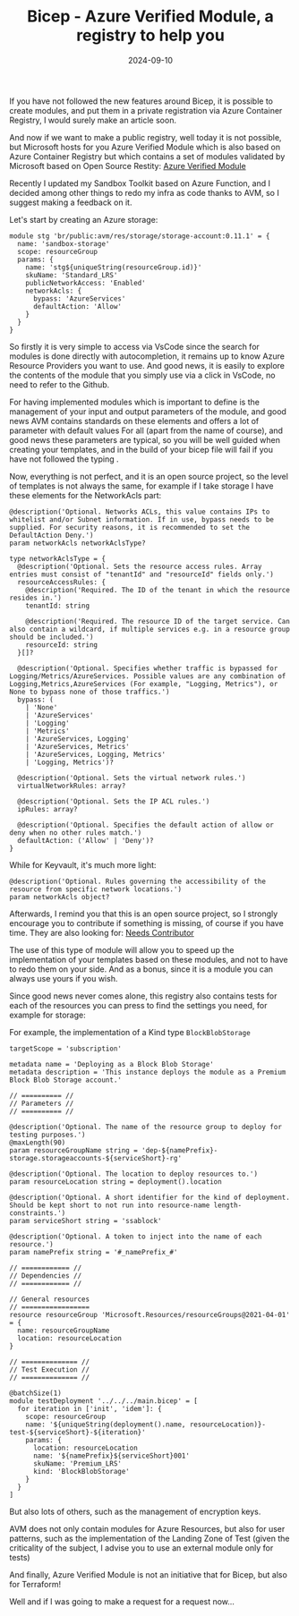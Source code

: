 ﻿---
layout: post
title: Bicep - Azure Verified Module, a registry to help you
date: 2024-09-10
categories: [ "Azure", "Bicep" ]
githubcommentIdtoreplace: 
---

If you have not followed the new features around Bicep, it is possible to create modules, and put them in a private registration via Azure Container Registry, I would surely make an article soon.

And now if we want to make a public registry, well today it is not possible, but Microsoft hosts for you Azure Verified Module which is also based on Azure Container Registry but which contains a set of modules validated by Microsoft based on Open Source Restity: [Azure Verified Module](https://github.com/Azure/bicep-registry-modules)

Recently I updated my Sandbox Toolkit based on Azure Function, and I decided among other things to redo my infra as code thanks to AVM, so I suggest making a feedback on it.

Let's start by creating an Azure storage:

```bicep
module stg 'br/public:avm/res/storage/storage-account:0.11.1' = {
  name: 'sandbox-storage'
  scope: resourceGroup
  params: {
    name: 'stg${uniqueString(resourceGroup.id)}'
    skuName: 'Standard_LRS'
    publicNetworkAccess: 'Enabled'
    networkAcls: {
      bypass: 'AzureServices'
      defaultAction: 'Allow'
    }
  }
}
```

So firstly it is very simple to access via VsCode since the search for modules is done directly with autocompletion, it remains up to know Azure Resource Providers you want to use.
And good news, it is easily to explore the contents of the module that you simply use via a click in VsCode, no need to refer to the Github.

For having implemented modules which is important to define is the management of your input and output parameters of the module, and good news AVM contains standards on these elements and offers a lot of parameter with default values For all (apart from the name of course), and good news these parameters are typical, so you will be well guided when creating your templates, and in the build of your bicep file will fail if you have not followed the typing .

Now, everything is not perfect, and it is an open source project, so the level of templates is not always the same, for example if I take storage I have these elements for the NetworkAcls part:

```bicep
@description('Optional. Networks ACLs, this value contains IPs to whitelist and/or Subnet information. If in use, bypass needs to be supplied. For security reasons, it is recommended to set the DefaultAction Deny.')
param networkAcls networkAclsType?

type networkAclsType = {
  @description('Optional. Sets the resource access rules. Array entries must consist of "tenantId" and "resourceId" fields only.')
  resourceAccessRules: {
    @description('Required. The ID of the tenant in which the resource resides in.')
    tenantId: string

    @description('Required. The resource ID of the target service. Can also contain a wildcard, if multiple services e.g. in a resource group should be included.')
    resourceId: string
  }[]?

  @description('Optional. Specifies whether traffic is bypassed for Logging/Metrics/AzureServices. Possible values are any combination of Logging,Metrics,AzureServices (For example, "Logging, Metrics"), or None to bypass none of those traffics.')
  bypass: (
    | 'None'
    | 'AzureServices'
    | 'Logging'
    | 'Metrics'
    | 'AzureServices, Logging'
    | 'AzureServices, Metrics'
    | 'AzureServices, Logging, Metrics'
    | 'Logging, Metrics')?

  @description('Optional. Sets the virtual network rules.')
  virtualNetworkRules: array?

  @description('Optional. Sets the IP ACL rules.')
  ipRules: array?

  @description('Optional. Specifies the default action of allow or deny when no other rules match.')
  defaultAction: ('Allow' | 'Deny')?
}
```

While for Keyvault, it's much more light:

```bicep
@description('Optional. Rules governing the accessibility of the resource from specific network locations.')
param networkAcls object?
```

Afterwards, I remind you that this is an open source project, so I strongly encourage you to contribute if something is missing, of course if you have time. They are also looking for: [Needs Contributor](https://github.com/Azure/Azure-Verified-Modules/issues?q=is:issue+label:%22Needs:+Module+Contributor+:mega:%22+)

The use of this type of module will allow you to speed up the implementation of your templates based on these modules, and not to have to redo them on your side.
And as a bonus, since it is a module you can always use yours if you wish.

Since good news never comes alone, this registry also contains tests for each of the resources you can press to find the settings you need, for example for storage:

For example, the implementation of a Kind type `BlockBlobStorage`

```bicep
targetScope = 'subscription'

metadata name = 'Deploying as a Block Blob Storage'
metadata description = 'This instance deploys the module as a Premium Block Blob Storage account.'

// ========== //
// Parameters //
// ========== //

@description('Optional. The name of the resource group to deploy for testing purposes.')
@maxLength(90)
param resourceGroupName string = 'dep-${namePrefix}-storage.storageaccounts-${serviceShort}-rg'

@description('Optional. The location to deploy resources to.')
param resourceLocation string = deployment().location

@description('Optional. A short identifier for the kind of deployment. Should be kept short to not run into resource-name length-constraints.')
param serviceShort string = 'ssablock'

@description('Optional. A token to inject into the name of each resource.')
param namePrefix string = '#_namePrefix_#'

// ============ //
// Dependencies //
// ============ //

// General resources
// =================
resource resourceGroup 'Microsoft.Resources/resourceGroups@2021-04-01' = {
  name: resourceGroupName
  location: resourceLocation
}

// ============== //
// Test Execution //
// ============== //

@batchSize(1)
module testDeployment '../../../main.bicep' = [
  for iteration in ['init', 'idem']: {
    scope: resourceGroup
    name: '${uniqueString(deployment().name, resourceLocation)}-test-${serviceShort}-${iteration}'
    params: {
      location: resourceLocation
      name: '${namePrefix}${serviceShort}001'
      skuName: 'Premium_LRS'
      kind: 'BlockBlobStorage'
    }
  }
]
```

But also lots of others, such as the management of encryption keys.

AVM does not only contain modules for Azure Resources, but also for user patterns, such as the implementation of the Landing Zone of Test (given the criticality of the subject, I advise you to use an external module only for tests)

And finally, Azure Verified Module is not an initiative that for Bicep, but also for Terraform!

Well and if I was going to make a request for a request now...
